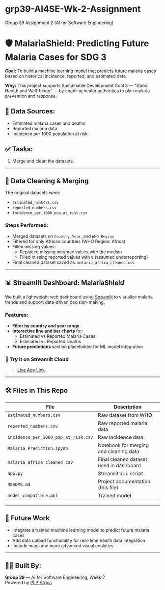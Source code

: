 # grp39-AI4SE-Wk-2-Assignment
Group 39 Assignment 2 (AI for Software Engineering)

# 🛡️ MalariaShield: Predicting Future Malaria Cases for SDG 3

**Goal:** To build a machine learning model that predicts future malaria cases based on historical incidence, reported, and estimated data.

**Why:** This project supports Sustainable Development Goal 3 — "Good Health and Well-being" — by enabling health authorities to plan malaria prevention and response.

## 📁 Data Sources:
- Estimated malaria cases and deaths
- Reported malaria data
- Incidence per 1000 population at risk

## ✅ Tasks:
1. Merge and clean the datasets.

---

## 🧹 Data Cleaning & Merging

The original datasets were:
- `estimated_numbers.csv`
- `reported_numbers.csv`
- `incidence_per_1000_pop_at_risk.csv`

### Steps Performed:
- Merged datasets on `Country`, `Year`, and `WHO Region`
- Filtered for only African countries (WHO Region: Africa)
- Filled missing values:
  - Replaced missing min/max values with the median
  - Filled missing reported values with `0` (assumed underreporting)
- Final cleaned dataset saved as: `malaria_africa_cleaned.csv`

---

## 📊 Streamlit Dashboard: MalariaShield

We built a lightweight web dashboard using [Streamlit](https://streamlit.io) to visualize malaria trends and support data-driven decision-making.

### Features:
- **Filter by country and year range**
- **Interactive line and bar charts** for:
  - Estimated vs Reported Malaria Cases
  - Estimated vs Reported Deaths
- **Future predictions** section placeholder for ML model integration

### 🔗 Try it on Streamlit Cloud
> [Live App Link](https://grp39-malaria-pred.streamlit.app/)

---

## 🛠️ Files in This Repo

| File                          | Description |
|-------------------------------|-------------|
| `estimated_numbers.csv`       | Raw dataset from WHO |
| `reported_numbers.csv`        | Raw reported malaria data |
| `incidence_per_1000_pop_at_risk.csv` | Raw incidence data |
| `Malaria Prediction.ipynb`    | Notebook for merging and cleaning data |
| `malaria_africa_cleaned.csv`  | Final cleaned dataset used in dashboard |
| `app.py`                      | Streamlit app script |
| `README.md`                   | Project documentation (this file) |
| `model_compatible.pkl`        | Trained model

---

## 📌 Future Work

- Integrate a trained machine learning model to predict future malaria cases
- Add data upload functionality for real-time health data integration
- Include maps and more advanced visual analytics

---

## 👨‍💻 Built By:
**Group 39** — AI for Software Engineering, Week 2  
Powered by [PLP Africa](https://plpacademy.net)  
